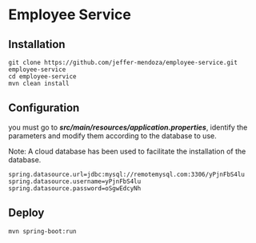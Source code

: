 # Employee Service

## Installation
```
git clone https://github.com/jeffer-mendoza/employee-service.git employee-service
cd employee-service
mvn clean install
```

## Configuration
you must go to ***src/main/resources/application.properties***, identify the parameters and modify them according to the database to use.

Note: A cloud database has been used to facilitate the installation of the database.
```
spring.datasource.url=jdbc:mysql://remotemysql.com:3306/yPjnFbS4lu
spring.datasource.username=yPjnFbS4lu
spring.datasource.password=oSgwEdcyNh
```

## Deploy
```
mvn spring-boot:run
```